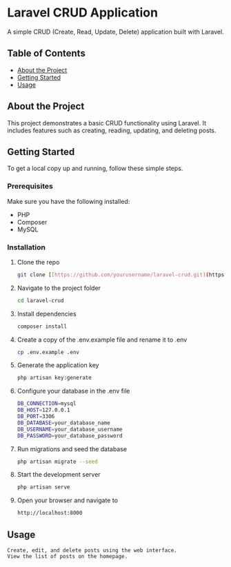 # Laravel CRUD Application

A simple CRUD (Create, Read, Update, Delete) application built with Laravel.



## Table of Contents

- [About the Project](#about-the-project)
- [Getting Started](#getting-started)
- [Usage](#usage)


## About the Project

This project demonstrates a basic CRUD functionality using Laravel. It includes features such as creating, reading, updating, and deleting posts.

## Getting Started

To get a local copy up and running, follow these simple steps.

### Prerequisites

Make sure you have the following installed:

- PHP
- Composer
- MySQL

### Installation

1. Clone the repo
   ```sh
   git clone [[https://github.com/yourusername/laravel-crud.git](https://github.com/Mahmood-elbadri/CRUD-Laravel.git)](https://github.com/Mahmood-elbadri/CRUD-Laravel.git)
2. Navigate to the project folder
   ```sh
   cd laravel-crud
3. Install dependencies
    ```sh
    composer install
4. Create a copy of the .env.example file and rename it to .env
    ```sh
    cp .env.example .env
5. Generate the application key
   ```sh
   php artisan key:generate
6. Configure your database in the .env file
    ```sh
    DB_CONNECTION=mysql
    DB_HOST=127.0.0.1
    DB_PORT=3306
    DB_DATABASE=your_database_name
    DB_USERNAME=your_database_username
    DB_PASSWORD=your_database_password
7. Run migrations and seed the database
   ```sh
   php artisan migrate --seed
8. Start the development server
   ```sh
   php artisan serve

9. Open your browser and navigate to
   ```sh
   http://localhost:8000
## Usage
    Create, edit, and delete posts using the web interface.
    View the list of posts on the homepage.

